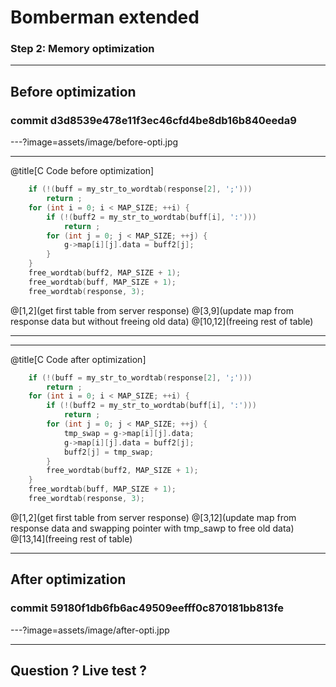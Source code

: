 # Bomberman extended

### Step 2: Memory optimization

---

## Before optimization

### commit d3d8539e478e11f3ec46cfd4be8db16b840eeda9

---?image=assets/image/before-opti.jpg

---

@title[C Code before optimization]


```c
	if (!(buff = my_str_to_wordtab(response[2], ';')))
		return ;
	for (int i = 0; i < MAP_SIZE; ++i) {
		if (!(buff2 = my_str_to_wordtab(buff[i], ':')))
			return ;
		for (int j = 0; j < MAP_SIZE; ++j) {
			g->map[i][j].data = buff2[j];
		}
	}
	free_wordtab(buff2, MAP_SIZE + 1);
	free_wordtab(buff, MAP_SIZE + 1);
	free_wordtab(response, 3);
```

@[1,2](get first table from server response)
@[3,9](update map from response data but without freeing old data)
@[10,12](freeing rest of table)

---

---

@title[C Code after optimization]


```c
	if (!(buff = my_str_to_wordtab(response[2], ';')))
		return ;
	for (int i = 0; i < MAP_SIZE; ++i) {
		if (!(buff2 = my_str_to_wordtab(buff[i], ':')))
			return ;
		for (int j = 0; j < MAP_SIZE; ++j) {
			tmp_swap = g->map[i][j].data;
			g->map[i][j].data = buff2[j];
			buff2[j] = tmp_swap;
		}
		free_wordtab(buff2, MAP_SIZE + 1);
	}
	free_wordtab(buff, MAP_SIZE + 1);
	free_wordtab(response, 3);
```

@[1,2](get first table from server response)
@[3,12](update map from response data and swapping pointer with tmp_sawp to free old data)
@[13,14](freeing rest of table)

---

## After optimization

### commit 59180f1db6fb6ac49509eefff0c870181bb813fe

---?image=assets/image/after-opti.jpp

---

## Question ? Live test ?
